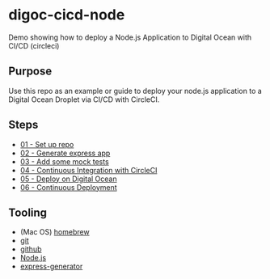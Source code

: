 # digoc-cicd-node
Demo showing how to deploy a Node.js Application to Digital Ocean with CI/CD (circleci) 

## Purpose

Use this repo as an example or guide to deploy your node.js application to a Digital Ocean Droplet via CI/CD with CircleCI.

## Steps

* [01 - Set up repo](https://github.com/full-stack-hackers/digoc-cicd-node/blob/01-setup/GUIDE.md)
* [02 - Generate express app](https://github.com/full-stack-hackers/digoc-cicd-node/blob/02-express/GUIDE.md)
* [03 - Add some mock tests](https://github.com/full-stack-hackers/digoc-cicd-node/blob/03-testing/GUIDE.md)
* [04 - Continuous Integration with CircleCI](https://github.com/full-stack-hackers/digoc-cicd-node/blob/04-circleci/GUIDE.md)
* [05 - Deploy on Digital Ocean](https://github.com/full-stack-hackers/digoc-cicd-node/blob/05-deploy/GUIDE.md)
* [06 - Continuous Deployment](https://github.com/full-stack-hackers/digoc-cicd-node/blob/06-continuous-deployment/GUIDE.md)

## Tooling

* (Mac OS) [homebrew](https://brew.sh/)
* [git](https://git-scm.com/)
* [github](https://guides.github.com/activities/hello-world/)
* [Node.js](https://nodejs.org/en/)
* [express-generator](https://expressjs.com/en/starter/generator.html)
